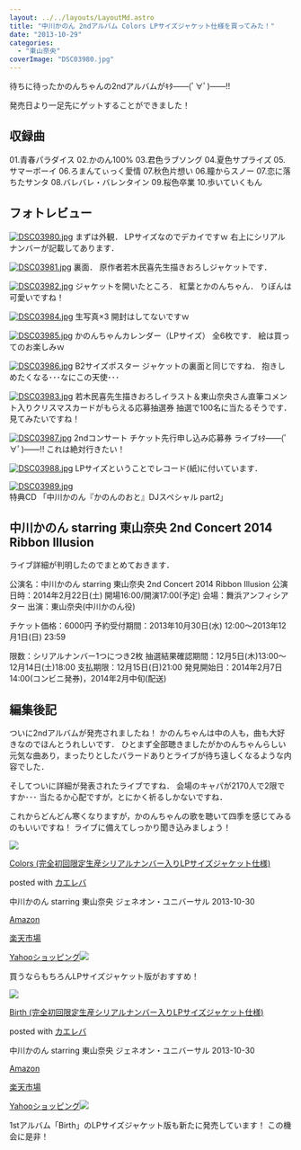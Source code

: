 ```yaml
---
layout: ../../layouts/LayoutMd.astro
title: "中川かのん 2ndアルバム Colors LPサイズジャケット仕様を買ってみた！"
date: "2013-10-29"
categories: 
  - "東山奈央"
coverImage: "DSC03980.jpg"
---
```


待ちに待ったかのんちゃんの2ndアルバムがｷﾀ――(ﾟ∀ﾟ)――!!

発売日より一足先にゲットすることができました！

## 収録曲

01.青春パラダイス 02.かのん100% 03.君色ラブソング 04.夏色サプライズ 05.サマーボーイ 06.ろまんてぃっく愛情 07.秋色片想い 06.瞳からスノー 07.恋に落ちたサンタ 08.バレバレ・バレンタイン 09.桜色卒業 10.歩いていくもん

## フォトレビュー

[![DSC03980.jpg](images/10556026764_03e57932b9_b.jpg)](http://www.flickr.com/photos/67522130@N08/10556026764/ "DSC03980.jpg") まずは外観． LPサイズなのでデカイですｗ 右上にシリアルナンバーが記載してあります．

[![DSC03981.jpg](images/10556225693_b68605b85c_b.jpg)](http://www.flickr.com/photos/67522130@N08/10556225693/ "DSC03981.jpg") 裏面． 原作者若木民喜先生描きおろしジャケットです．

[![DSC03982.jpg](images/10555989646_ba0009742c_b.jpg)](http://www.flickr.com/photos/67522130@N08/10555989646/ "DSC03982.jpg") ジャケットを開いたところ． 紅葉とかのんちゃん． りぼんは可愛いですね！

[![DSC03984.jpg](images/10555996156_e83ed581d8_b.jpg)](http://www.flickr.com/photos/67522130@N08/10555996156/ "DSC03984.jpg") 生写真×3 開封はしてないですｗ

[![DSC03985.jpg](images/10555999196_a355327d0e_b.jpg)](http://www.flickr.com/photos/67522130@N08/10555999196/ "DSC03985.jpg") かのんちゃんカレンダー（LPサイズ） 全6枚です． 絵は買ってのお楽しみｗ

[![DSC03986.jpg](images/10555982625_a084fbc3c7_b.jpg)](http://www.flickr.com/photos/67522130@N08/10555982625/ "DSC03986.jpg") B2サイズポスター ジャケットの裏面と同じですね． 抱きしめたくなる･･･なにこの天使･･･

[![DSC03983.jpg](images/10555974225_9bafc24fa6_b.jpg)](http://www.flickr.com/photos/67522130@N08/10555974225/ "DSC03983.jpg") 若木民喜先生描きおろしイラスト＆東山奈央さん直筆コメント入りクリスマスカードがもらえる応募抽選券 抽選で100名に当たるそうです． 見てみたいですね！

[![DSC03987.jpg](images/10555986265_5d6f5a3596_b.jpg)](http://www.flickr.com/photos/67522130@N08/10555986265/ "DSC03987.jpg") 2ndコンサート チケット先行申し込み応募券 ライブｷﾀ――(ﾟ∀ﾟ)――!! これは絶対行きたい！

[![DSC03988.jpg](images/10556052494_213c81f35c_b.jpg)](http://www.flickr.com/photos/67522130@N08/10556052494/ "DSC03988.jpg") LPサイズということでレコード(紙)に付いています．

[![DSC03989.jpg](images/10556055374_6802cb46f6_b.jpg)](http://www.flickr.com/photos/67522130@N08/10556055374/ "DSC03989.jpg") 特典CD 「中川かのん『かのんのおと』DJスペシャル part2」

## 中川かのん starring 東山奈央 2nd Concert 2014 Ribbon Illusion

ライブ詳細が判明したのでまとめておきます．

公演名：中川かのん starring 東山奈央 2nd Concert 2014 Ribbon Illusion 公演日時：2014年2月22日(土) 開場16:00/開演17:00(予定) 会場：舞浜アンフィシアター 出演：東山奈央(中川かのん役)

チケット価格：6000円 予約受付期間：2013年10月30日(水) 12:00～2013年12月1日(日) 23:59

限数：シリアルナンバー1つにつき2枚 抽選結果確認期間：12月5日(木)13:00～12月14日(土)18:00 支払期限：12月15日(日)21:00 発見開始日：2014年2月7日14:00(コンビニ発券)，2014年2月中旬(配送)

## 編集後記

ついに2ndアルバムが発売されましたね！ かのんちゃんは中の人も，曲も大好きなのでほんとうれしいです． ひとまず全部聴きましたがかのんちゃんらしい元気な曲あり，まったりとしたバラードありとライブが待ち遠しくなるような内容でした．

そしてついに詳細が発表されたライブですね． 会場のキャパが2170人で2限ですか･･･ 当たるか心配ですが，とにかく祈るしかないですね．

これからどんどん寒くなりますが，かのんちゃんの歌を聴いて四季を感じてみるのもいいですね！ ライブに備えてしっかり聞き込みましょう！

[![](images/41G99%2B6i9uL._SL160_.jpg)](https://www.amazon.co.jp/exec/obidos/ASIN/B00E95SY00/mizuka123-22/ref=nosim/)

[Colors (完全初回限定生産シリアルナンバー入りLPサイズジャケット仕様)](https://www.amazon.co.jp/exec/obidos/ASIN/B00E95SY00/mizuka123-22/ref=nosim/)

posted with [カエレバ](http://kaereba.com)

中川かのん starring 東山奈央 ジェネオン・ユニバーサル 2013-10-30

[Amazon](http://www.amazon.co.jp/gp/search?keywords=%8A%AE%91S%8F%89%89%F1%8C%C0%92%E8%90%B6%8EY%83V%83%8A%83A%83%8B%83i%83%93%83o%81%5B&__mk_ja_JP=%83J%83%5E%83J%83i&tag=mizuka123-22 "アマゾン")

[楽天市場](http://hb.afl.rakuten.co.jp/hgc/032b53ee.4b34c5ee.0f4a541e.f440145e/?pc=http%3A%2F%2Fsearch.rakuten.co.jp%2Fsearch%2Fmall%2F%25E5%25AE%258C%25E5%2585%25A8%25E5%2588%259D%25E5%259B%259E%25E9%2599%2590%25E5%25AE%259A%25E7%2594%259F%25E7%2594%25A3%25E3%2582%25B7%25E3%2583%25AA%25E3%2582%25A2%25E3%2583%25AB%25E3%2583%258A%25E3%2583%25B3%25E3%2583%2590%25E3%2583%25BC%2F-%2Ff.1-p.1-s.1-sf.0-st.A-v.2%3Fx%3D0%26scid%3Daf_ich_link_urltxt%26m%3Dhttp%3A%2F%2Fm.rakuten.co.jp%2F "楽天市場")

[Yahooショッピング![](//ad.jp.ap.valuecommerce.com/servlet/gifbanner?sid=3066752&pid=881990642)](//ck.jp.ap.valuecommerce.com/servlet/referral?sid=3066752&pid=881990642&vc_url=http%3A%2F%2Fshopping.search.yahoo.co.jp%2Fsearch%3FuIv%3Don%26ei%3DUTF-8%26tab_ex%3Dcommerce%26slider%3D0%26va%3D%25E5%25AE%258C%25E5%2585%25A8%25E5%2588%259D%25E5%259B%259E%25E9%2599%2590%25E5%25AE%259A%25E7%2594%259F%25E7%2594%25A3%25E3%2582%25B7%25E3%2583%25AA%25E3%2582%25A2%25E3%2583%25AB%25E3%2583%258A%25E3%2583%25B3%25E3%2583%2590%25E3%2583%25BC "Yahooショッピング")

買うならもちろんLPサイズジャケット版がおすすめ！

[![](images/41p3zn5yVRL._SL160_.jpg)](https://www.amazon.co.jp/exec/obidos/ASIN/B00E95SY1E/mizuka123-22/ref=nosim/)

[Birth (完全初回限定生産シリアルナンバー入りLPサイズジャケット仕様)](https://www.amazon.co.jp/exec/obidos/ASIN/B00E95SY1E/mizuka123-22/ref=nosim/)

posted with [カエレバ](http://kaereba.com)

中川かのん starring 東山奈央 ジェネオン・ユニバーサル 2013-10-30

[Amazon](http://www.amazon.co.jp/gp/search?keywords=%8A%AE%91S%8F%89%89%F1%8C%C0%92%E8%90%B6%8EY%83V%83%8A%83A%83%8B%83i%83%93%83o%81%5B&__mk_ja_JP=%83J%83%5E%83J%83i&tag=mizuka123-22 "アマゾン")

[楽天市場](http://hb.afl.rakuten.co.jp/hgc/032b53ee.4b34c5ee.0f4a541e.f440145e/?pc=http%3A%2F%2Fsearch.rakuten.co.jp%2Fsearch%2Fmall%2F%25E5%25AE%258C%25E5%2585%25A8%25E5%2588%259D%25E5%259B%259E%25E9%2599%2590%25E5%25AE%259A%25E7%2594%259F%25E7%2594%25A3%25E3%2582%25B7%25E3%2583%25AA%25E3%2582%25A2%25E3%2583%25AB%25E3%2583%258A%25E3%2583%25B3%25E3%2583%2590%25E3%2583%25BC%2F-%2Ff.1-p.1-s.1-sf.0-st.A-v.2%3Fx%3D0%26scid%3Daf_ich_link_urltxt%26m%3Dhttp%3A%2F%2Fm.rakuten.co.jp%2F "楽天市場")

[Yahooショッピング![](//ad.jp.ap.valuecommerce.com/servlet/gifbanner?sid=3066752&pid=881990642)](//ck.jp.ap.valuecommerce.com/servlet/referral?sid=3066752&pid=881990642&vc_url=http%3A%2F%2Fshopping.search.yahoo.co.jp%2Fsearch%3FuIv%3Don%26ei%3DUTF-8%26tab_ex%3Dcommerce%26slider%3D0%26va%3D%25E5%25AE%258C%25E5%2585%25A8%25E5%2588%259D%25E5%259B%259E%25E9%2599%2590%25E5%25AE%259A%25E7%2594%259F%25E7%2594%25A3%25E3%2582%25B7%25E3%2583%25AA%25E3%2582%25A2%25E3%2583%25AB%25E3%2583%258A%25E3%2583%25B3%25E3%2583%2590%25E3%2583%25BC "Yahooショッピング")

1stアルバム「Birth」のLPサイズジャケット版も新たに発売しています！ この機会に是非！

